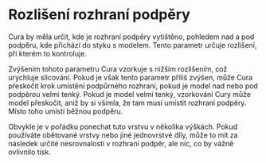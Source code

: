 Rozlišení rozhraní podpěry
====
Cura by měla určit, kde je rozhraní podpěry vytištěno, pohledem nad a pod podpěru, kde přichází do styku s modelem. Tento parametr určuje rozlišení, při kterém to kontroluje.

Zvýšením tohoto parametru Cura vzorkuje s nižším rozlišením, což urychluje slicování. Pokud je však tento parametr příliš zvýšen, může Cura přeskočit krok umístění podpůrného rozhraní, pokud je model nad nebo pod podpěrou velmi tenký. Pokud je model velmi tenký, vzorkování Cury může model přeskočit, aniž by si všimla, že tam musí umístit rozhraní podpěry. Místo toho umístí běžnou podpěru.

Obvykle je v pořádku ponechat tuto vrstvu v několika výškách. Pokud používáte obětované vrstvy nebo jiné jednovrstvé díly, může to mít za následek určité nesrovnalosti v rozhraní podpěr, ale nic, co by vážně ovlivnilo tisk.